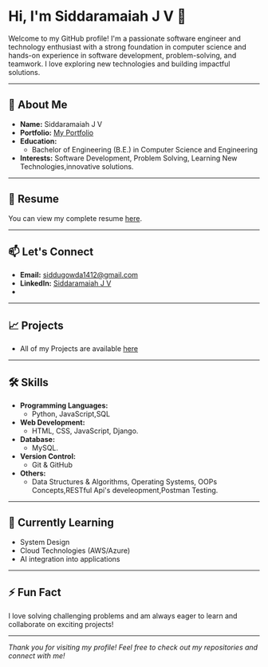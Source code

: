 # Hi, I'm Siddaramaiah J V 👋

Welcome to my GitHub profile!
I'm a passionate software engineer and technology enthusiast with a strong foundation in computer science and hands-on experience in software development, problem-solving, and teamwork. I love exploring new technologies and building impactful solutions.

---

## 💼 About Me

- **Name:** Siddaramaiah J V
- **Portfolio:** [My Portfolio](https://siddaramaiah-j-v.github.io/)
- **Education:**
  - Bachelor of Engineering (B.E.) in Computer Science and Engineering
- **Interests:** Software Development, Problem Solving, Learning New Technologies,innovative solutions.

---

## 📃 Resume

You can view my complete resume [here](https://github.com/siddaramaiah-j-v/siddaramaiah-j-v.github.io/blob/main/siddaramaiah_J_V.pdf).

---

## 📫 Let's Connect

- **Email:** [siddugowda1412@gmail.com](mailto:siddugowda1412@gmail.com)
- **LinkedIn:** [Siddaramaiah J V](https://www.linkedin.com/in/siddaramaiah-j-v-65087b205)
- 
---

## 📈 Projects

- All of my Projects are available [here](https://github.com/siddaramaiah-j-v/)

---
## 🛠️ Skills

- **Programming Languages:**
  - Python, JavaScript,SQL
- **Web Development:**
  - HTML, CSS, JavaScript, Django.
- **Database:**
  - MySQL.
- **Version Control:**
  - Git & GitHub
- **Others:**
  - Data Structures & Algorithms, Operating Systems, OOPs Concepts,RESTful Api's develeopment,Postman Testing.

---

## 🌱 Currently Learning

- System Design
- Cloud Technologies (AWS/Azure)
- AI integration into applications

---

## ⚡ Fun Fact

I love solving challenging problems and am always eager to learn and collaborate on exciting projects!

---

_Thank you for visiting my profile! Feel free to check out my repositories and connect with me!_
